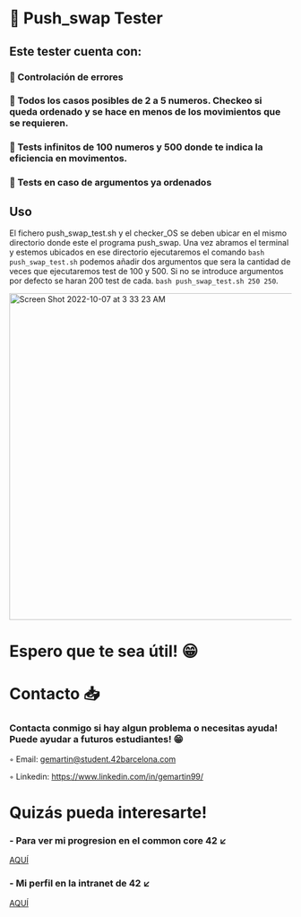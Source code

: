 # 🔢 Push_swap Tester

## Este tester cuenta con:

### 🔹 Controlación de errores

### 🔹 Todos los casos posibles de 2 a 5 numeros. Checkeo si queda ordenado y se hace en menos de los movimientos que se requieren.

### 🔹 Tests infinitos de 100 numeros y 500 donde te indica la eficiencia en movimentos.

### 🔹 Tests en caso de argumentos ya ordenados

## Uso

El fichero push_swap_test.sh y el checker_OS se deben ubicar en el mismo directorio donde este el programa push_swap. Una vez abramos el terminal y estemos ubicados en ese directorio ejecutaremos el comando ```bash push_swap_test.sh``` podemos añadir dos argumentos que sera la cantidad de veces que ejecutaremos test de 100 y 500. Si no se introduce argumentos por defecto se haran 200 test de cada. ```bash push_swap_test.sh 250 250```. 

<img width="583" alt="Screen Shot 2022-10-07 at 3 33 23 AM" src="https://user-images.githubusercontent.com/66915274/194447618-aad25920-91b5-4602-91d7-ffddc291d82e.png">

# Espero que te sea útil! 😁

# Contacto 📥

### Contacta conmigo si hay algun problema o necesitas ayuda! Puede ayudar a futuros estudiantes! 😁

◦ Email: gemartin@student.42barcelona.com

◦ Linkedin: https://www.linkedin.com/in/gemartin99/

# Quizás pueda interesarte!

### - Para ver mi progresion en el common core 42 ↙️

[AQUÍ](https://github.com/gemartin99/42cursus)

### - Mi perfil en la intranet de 42 ↙️
[AQUÍ](https://profile.intra.42.fr/users/gemartin)
